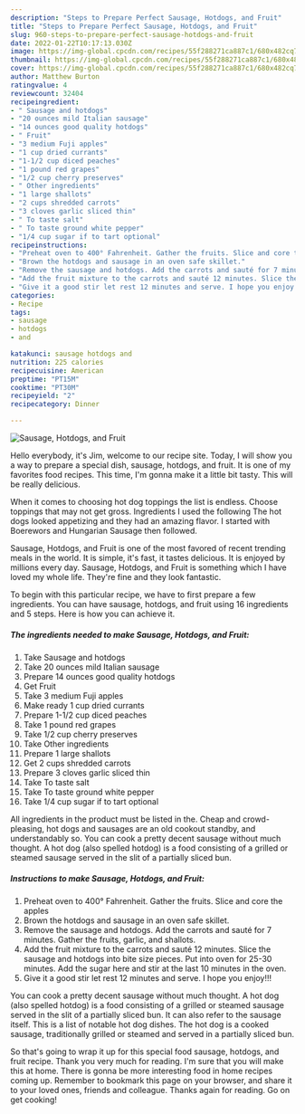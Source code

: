 ```yaml
---
description: "Steps to Prepare Perfect Sausage, Hotdogs, and Fruit"
title: "Steps to Prepare Perfect Sausage, Hotdogs, and Fruit"
slug: 960-steps-to-prepare-perfect-sausage-hotdogs-and-fruit
date: 2022-01-22T10:17:13.030Z
image: https://img-global.cpcdn.com/recipes/55f288271ca887c1/680x482cq70/sausage-hotdogs-and-fruit-recipe-main-photo.jpg
thumbnail: https://img-global.cpcdn.com/recipes/55f288271ca887c1/680x482cq70/sausage-hotdogs-and-fruit-recipe-main-photo.jpg
cover: https://img-global.cpcdn.com/recipes/55f288271ca887c1/680x482cq70/sausage-hotdogs-and-fruit-recipe-main-photo.jpg
author: Matthew Burton
ratingvalue: 4
reviewcount: 32404
recipeingredient:
- " Sausage and hotdogs"
- "20 ounces mild Italian sausage"
- "14 ounces good quality hotdogs"
- " Fruit"
- "3 medium Fuji apples"
- "1 cup dried currants"
- "1-1/2 cup diced peaches"
- "1 pound red grapes"
- "1/2 cup cherry preserves"
- " Other ingredients"
- "1 large shallots"
- "2 cups shredded carrots"
- "3 cloves garlic sliced thin"
- " To taste salt"
- " To taste ground white pepper"
- "1/4 cup sugar if to tart optional"
recipeinstructions:
- "Preheat oven to 400° Fahrenheit. Gather the fruits. Slice and core the apples"
- "Brown the hotdogs and sausage in an oven safe skillet."
- "Remove the sausage and hotdogs. Add the carrots and sauté for 7 minutes. Gather the fruits, garlic, and shallots."
- "Add the fruit mixture to the carrots and sauté 12 minutes. Slice the sausage and hotdogs into bite size pieces. Put into oven for 25-30 minutes. Add the sugar here and stir at the last 10 minutes in the oven."
- "Give it a good stir let rest 12 minutes and serve. I hope you enjoy!!!"
categories:
- Recipe
tags:
- sausage
- hotdogs
- and

katakunci: sausage hotdogs and 
nutrition: 225 calories
recipecuisine: American
preptime: "PT15M"
cooktime: "PT30M"
recipeyield: "2"
recipecategory: Dinner

---
```



![Sausage, Hotdogs, and Fruit](https://img-global.cpcdn.com/recipes/55f288271ca887c1/680x482cq70/sausage-hotdogs-and-fruit-recipe-main-photo.jpg)

Hello everybody, it's Jim, welcome to our recipe site. Today, I will show you a way to prepare a special dish, sausage, hotdogs, and fruit. It is one of my favorites food recipes. This time, I'm gonna make it a little bit tasty. This will be really delicious.

When it comes to choosing hot dog toppings the list is endless. Choose toppings that may not get gross. Ingredients I used the following The hot dogs looked appetizing and they had an amazing flavor. I started with Boerewors and Hungarian Sausage then followed.

Sausage, Hotdogs, and Fruit is one of the most favored of recent trending meals in the world. It is simple, it's fast, it tastes delicious. It is enjoyed by millions every day. Sausage, Hotdogs, and Fruit is something which I have loved my whole life. They're fine and they look fantastic.


To begin with this particular recipe, we have to first prepare a few ingredients. You can have sausage, hotdogs, and fruit using 16 ingredients and 5 steps. Here is how you can achieve it.

<!--inarticleads1-->

##### The ingredients needed to make Sausage, Hotdogs, and Fruit:

1. Take  Sausage and hotdogs
1. Take 20 ounces mild Italian sausage
1. Prepare 14 ounces good quality hotdogs
1. Get  Fruit
1. Take 3 medium Fuji apples
1. Make ready 1 cup dried currants
1. Prepare 1-1/2 cup diced peaches
1. Take 1 pound red grapes
1. Take 1/2 cup cherry preserves
1. Take  Other ingredients
1. Prepare 1 large shallots
1. Get 2 cups shredded carrots
1. Prepare 3 cloves garlic sliced thin
1. Take  To taste salt
1. Take  To taste ground white pepper
1. Take 1/4 cup sugar if to tart optional


All ingredients in the product must be listed in the. Cheap and crowd-pleasing, hot dogs and sausages are an old cookout standby, and understandably so. You can cook a pretty decent sausage without much thought. A hot dog (also spelled hotdog) is a food consisting of a grilled or steamed sausage served in the slit of a partially sliced bun. 

<!--inarticleads2-->

##### Instructions to make Sausage, Hotdogs, and Fruit:

1. Preheat oven to 400° Fahrenheit. Gather the fruits. Slice and core the apples
1. Brown the hotdogs and sausage in an oven safe skillet.
1. Remove the sausage and hotdogs. Add the carrots and sauté for 7 minutes. Gather the fruits, garlic, and shallots.
1. Add the fruit mixture to the carrots and sauté 12 minutes. Slice the sausage and hotdogs into bite size pieces. Put into oven for 25-30 minutes. Add the sugar here and stir at the last 10 minutes in the oven.
1. Give it a good stir let rest 12 minutes and serve. I hope you enjoy!!!


You can cook a pretty decent sausage without much thought. A hot dog (also spelled hotdog) is a food consisting of a grilled or steamed sausage served in the slit of a partially sliced bun. It can also refer to the sausage itself. This is a list of notable hot dog dishes. The hot dog is a cooked sausage, traditionally grilled or steamed and served in a partially sliced bun. 

So that's going to wrap it up for this special food sausage, hotdogs, and fruit recipe. Thank you very much for reading. I'm sure that you will make this at home. There is gonna be more interesting food in home recipes coming up. Remember to bookmark this page on your browser, and share it to your loved ones, friends and colleague. Thanks again for reading. Go on get cooking!
